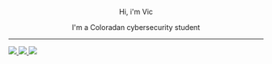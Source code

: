 <div id="header" align="center">
  <p>Hi, i'm Vic</p>
  <p>I'm a Coloradan cybersecurity student</p>
</div>
<hr>
<div id="social_links" style="float_left">
  <a href="mailto:victoneux@protonmail.com">
    <img src="https://img.shields.io/badge/Mail-%2311121d?logo=protonmail&logoColor=white&style=for-the-badge">
  </a>
  <a href="https://discord.gg/UD57dFb8">
    <img src="https://img.shields.io/badge/Discord-%235662f6?logo=discord&logoColor=white&style=for-the-badge">
  </a>
  <a href="https://steamcommunity.com/id/victoneux">
    <img src="https://img.shields.io/badge/Steam-%23171a21?logo=steam&logoColor=white&style=for-the-badge">
  </a>
</div>
<div id="body" align="center">
  
